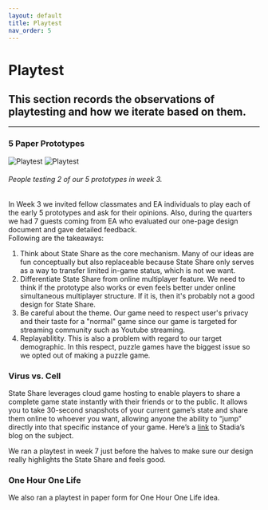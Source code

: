 ```yaml
---
layout: default
title: Playtest
nav_order: 5
---
```


# Playtest

## This section records the observations of playtesting and how we iterate based on them.

---

### 5 Paper Prototypes

![Playtest](https://etc-ditto.github.io/media/reference/playtest-1.jpg)
![Playtest](https://etc-ditto.github.io/media/reference/playtest-2.jpg)

###### People testing 2 of our 5 prototypes in week 3.

In Week 3 we invited fellow classmates and EA individuals to play each of the early 5 prototypes and ask for their opinions. Also, during the quarters we had 7 guests coming from EA who evaluated our one-page design document and gave detailed feedback.<br>
Following are the takeaways:

1. Think about State Share as the core mechanism. Many of our ideas are fun conceptually but also replaceable because State Share only serves as a way to transfer limited in-game status, which is not we want.
2. Differentiate State Share from online multiplayer feature. We need to think if the prototype also works or even feels better under online simultaneous multiplayer structure. If it is, then it's probably not a good design for State Share.
3. Be careful about the theme. Our game need to respect user's privacy and their taste for a "normal" game since our game is targeted for streaming community such as Youtube streaming.
4. Replayablitity. This is also a problem with regard to our target demographic. In this respect, puzzle games have the biggest issue so we opted out of making a puzzle game.

### Virus vs. Cell

State Share leverages cloud game hosting to enable players to share a complete game state instantly with their friends or to the public. It allows you to take 30-second snapshots of your current game’s state and share them online to whoever you want, allowing anyone the ability to “jump” directly into that specific instance of your game. Here’s a [link](https://stadia.dev/blog/the-magic-of-state-share-explained/) to Stadia’s blog on the subject.

We ran a playtest in week 7 just before the halves to make sure our design really highlights the State Share and feels good.

### One Hour One Life

We also ran a playtest in paper form for One Hour One Life idea.
